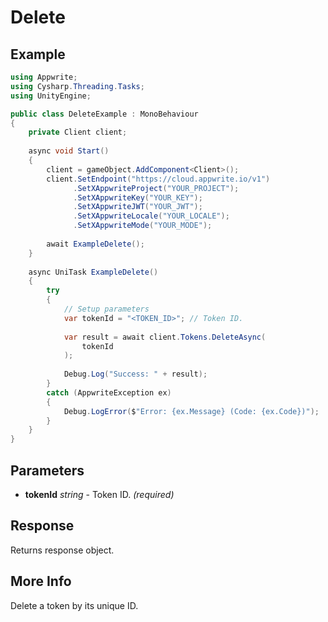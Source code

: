# Delete

## Example

```csharp
using Appwrite;
using Cysharp.Threading.Tasks;
using UnityEngine;

public class DeleteExample : MonoBehaviour
{
    private Client client;
    
    async void Start()
    {
        client = gameObject.AddComponent<Client>();
        client.SetEndpoint("https://cloud.appwrite.io/v1")
              .SetXAppwriteProject("YOUR_PROJECT");
              .SetXAppwriteKey("YOUR_KEY");
              .SetXAppwriteJWT("YOUR_JWT");
              .SetXAppwriteLocale("YOUR_LOCALE");
              .SetXAppwriteMode("YOUR_MODE");
        
        await ExampleDelete();
    }
    
    async UniTask ExampleDelete()
    {
        try
        {
            // Setup parameters
            var tokenId = "<TOKEN_ID>"; // Token ID.
            
            var result = await client.Tokens.DeleteAsync(
                tokenId
            );
            
            Debug.Log("Success: " + result);
        }
        catch (AppwriteException ex)
        {
            Debug.LogError($"Error: {ex.Message} (Code: {ex.Code})");
        }
    }
}
```

## Parameters

- **tokenId** *string* - Token ID. *(required)*

## Response

Returns response object.
## More Info

Delete a token by its unique ID.
